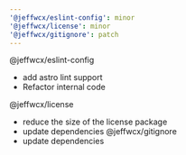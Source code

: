 ```yaml
---
'@jeffwcx/eslint-config': minor
'@jeffwcx/license': minor
'@jeffwcx/gitignore': patch
---
```


@jeffwcx/eslint-config

- add astro lint support
- Refactor internal code

@jeffwcx/license

- reduce the size of the license package
- update dependencies
  @jeffwcx/gitignore
- update dependencies
